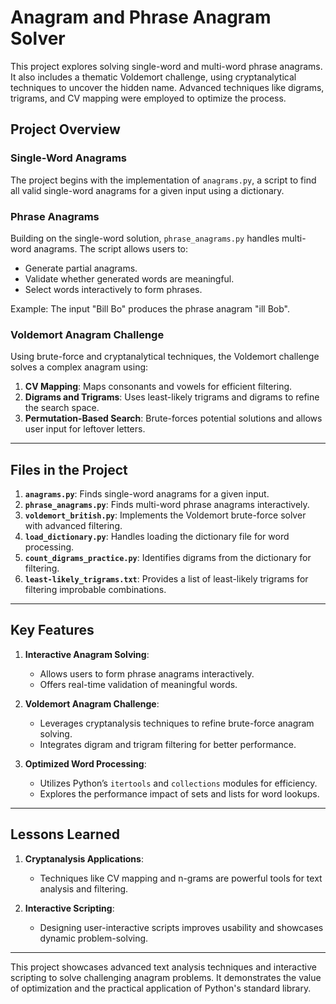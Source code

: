 # Anagram and Phrase Anagram Solver

This project explores solving single-word and multi-word phrase anagrams. It also includes a thematic Voldemort challenge, using cryptanalytical techniques to uncover the hidden name. Advanced techniques like digrams, trigrams, and CV mapping were employed to optimize the process.

## Project Overview

### Single-Word Anagrams

The project begins with the implementation of `anagrams.py`, a script to find all valid single-word anagrams for a given input using a dictionary.

### Phrase Anagrams

Building on the single-word solution, `phrase_anagrams.py` handles multi-word anagrams. The script allows users to:

- Generate partial anagrams.
- Validate whether generated words are meaningful.
- Select words interactively to form phrases.

Example: The input "Bill Bo" produces the phrase anagram "ill Bob".

### Voldemort Anagram Challenge

Using brute-force and cryptanalytical techniques, the Voldemort challenge solves a complex anagram using:

1. **CV Mapping**: Maps consonants and vowels for efficient filtering.
2. **Digrams and Trigrams**: Uses least-likely trigrams and digrams to refine the search space.
3. **Permutation-Based Search**: Brute-forces potential solutions and allows user input for leftover letters.

---

## Files in the Project

1. **`anagrams.py`**: Finds single-word anagrams for a given input.
2. **`phrase_anagrams.py`**: Finds multi-word phrase anagrams interactively.
3. **`voldemort_british.py`**: Implements the Voldemort brute-force solver with advanced filtering.
4. **`load_dictionary.py`**: Handles loading the dictionary file for word processing.
5. **`count_digrams_practice.py`**: Identifies digrams from the dictionary for filtering.
6. **`least-likely_trigrams.txt`**: Provides a list of least-likely trigrams for filtering improbable combinations.

---

## Key Features

1. **Interactive Anagram Solving**:
   - Allows users to form phrase anagrams interactively.
   - Offers real-time validation of meaningful words.

2. **Voldemort Anagram Challenge**:
   - Leverages cryptanalysis techniques to refine brute-force anagram solving.
   - Integrates digram and trigram filtering for better performance.

3. **Optimized Word Processing**:
   - Utilizes Python’s `itertools` and `collections` modules for efficiency.
   - Explores the performance impact of sets and lists for word lookups.

---

## Lessons Learned

1. **Cryptanalysis Applications**:
   - Techniques like CV mapping and n-grams are powerful tools for text analysis and filtering.

2. **Interactive Scripting**:
   - Designing user-interactive scripts improves usability and showcases dynamic problem-solving.

---

This project showcases advanced text analysis techniques and interactive scripting to solve challenging anagram problems. It demonstrates the value of optimization and the practical application of Python's standard library.
